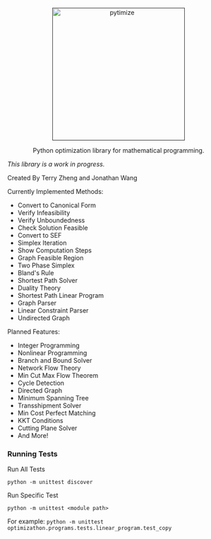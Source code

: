 <p align="center">
  <a href="">
    <img alt="pytimize" src="https://terrytm.com/files/images/8/image_5e29b7102548e269600364rXiWsmSY4.png" width="300">
  </a>
</p>

<p align="center">
  Python optimization library for mathematical programming.
</p>


*This library is a work in progress.*

Created By Terry Zheng and Jonathan Wang

Currently Implemented Methods:
* Convert to Canonical Form
* Verify Infeasibility
* Verify Unboundedness
* Check Solution Feasible
* Convert to SEF
* Simplex Iteration
* Show Computation Steps
* Graph Feasible Region
* Two Phase Simplex
* Bland's Rule
* Shortest Path Solver
* Duality Theory
* Shortest Path Linear Program
* Graph Parser
* Linear Constraint Parser
* Undirected Graph

Planned Features:
* Integer Programming
* Nonlinear Programming
* Branch and Bound Solver
* Network Flow Theory
* Min Cut Max Flow Theorem
* Cycle Detection
* Directed Graph
* Minimum Spanning Tree
* Transshipment Solver
* Min Cost Perfect Matching
* KKT Conditions
* Cutting Plane Solver
* And More!

### Running Tests

Run All Tests

`python -m unittest discover`

Run Specific Test

`python -m unittest <module path>`

For example: `python -m unittest optimizathon.programs.tests.linear_program.test_copy`
